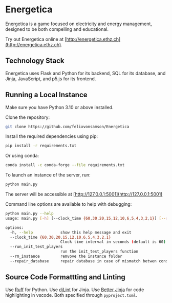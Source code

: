 # Energetica

Energetica is a game focused on electricity and energy management, designed to be both compelling and educational.

Try out Energetica online at [http://energetica.ethz.ch](http://energetica.ethz.ch).

## Technology Stack

Energetica uses Flask and Python for its backend, SQL for its database, and Jinja, JavaScript, and p5.js for its frontend.

## Running a Local Instance

Make sure you have Python 3.10 or above installed.

Clone the repository:

```bash
git clone https://github.com/felixvonsamson/Energetica
```

Install the required dependencies using pip:

```bash
pip install -r requirements.txt
```

Or using conda:

```bash
conda install -c conda-forge --file requirements.txt
```

To launch an instance of the server, run:

```bash
python main.py
```

The server will be accessible at [http://127.0.0.1:5001](http://127.0.0.1:5001)

Command line options are available to help with debugging:

```bash
python main.py --help
usage: main.py [-h] [--clock_time {60,30,20,15,12,10,6,5,4,3,2,1}] [--run_init_test_players] [--rm_instance] [--repair_database]

options:
  -h, --help            show this help message and exit
  --clock_time {60,30,20,15,12,10,6,5,4,3,2,1}
                        Clock time interval in seconds (default is 60)
  --run_init_test_players
                        run the init_test_players function
  --rm_instance         remvove the instance folder
  --repair_database     repair database in case of mismatch betwen construction lists
```

## Source Code Formattting and Linting

Use [Ruff](https://github.com/astral-sh/ruff) for Python.
Use [djLint](https://github.com/djlint/djLint) for Jinja.
Use [Better Jinja](https://marketplace.visualstudio.com/items?itemName=samuelcolvin.jinjahtml) for code highlighting in vscode.
Both specified through `pyproject.toml`.
